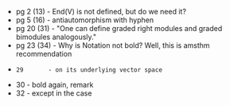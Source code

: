 * pg   2  (13) - End(V) is not defined, but do we need it?
* pg   5  (16) - antiautomorphism with hyphen
* pg  20  (31) - "One can define graded right modules and graded bimodules analogously."
* pg  23  (34) - Why is Notation not bold? Well, this is amsthm recommendation
*     29       - on its underlying vector space 
* 30           - bold again, remark
* 32           - except in the case
